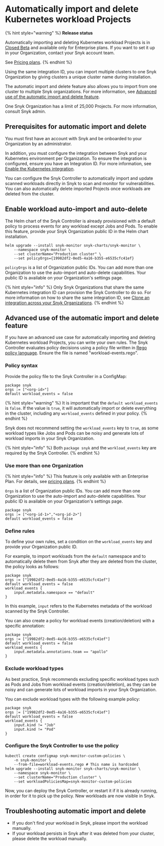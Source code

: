 # Automatically import and delete Kubernetes workload Projects

{% hint style="warning" %}
**Release status**&#x20;

Automatically importing and deleting Kubernetes workload Projects is in [Closed Beta](../../../getting-started/snyk-release-process.md#closed-beta) and available only for Enterprise plans. If you want to set it up in your Organization, contact your Snyk account team.

See [Pricing plans](https://snyk.io/plans).
{% endhint %}

Using the same integration ID, you can import multiple clusters to one Snyk Organization by giving clusters a unique cluster name during installation.

The automatic import and delete feature also allows you to import from one cluster to multiple Snyk organizations. For more information, see [Advanced use of the automatic import and delete feature](automatically-import-and-delete-kubernetes-workload-projects.md#advanced-use-of-the-automatic-import-and-delete-feature).

One Snyk Organization has a limit of 25,000 Projects. For more information, consult Snyk admin.

## **Prerequisites for automatic import and delete**

You must first have an account with Snyk and be onboarded to your Organization by an administrator.

In addition, you must configure the integration between Snyk and your Kubernetes environment per Organization. To ensure the integration is configured, ensure you have an Integration ID. For more information, see [Enable the Kubernetes integration](overview-of-the-kubernetes-integration/enable-the-kubernetes-integration.md).

You can configure the Snyk Controller to automatically import and update scanned workloads directly in Snyk to scan and monitor for vulnerabilities. You can also automatically delete imported Projects once workloads are deleted from the cluster.

## Enable workload auto-import and auto-delete

The Helm chart of the Snyk Controller is already provisioned with a default policy to process events for any workload except Jobs and Pods. To enable this feature, provide your Snyk Organization public ID in the Helm chart installation.

```
helm upgrade --install snyk-monitor snyk-charts/snyk-monitor \
    --namespace snyk-monitor \
    --set clusterName="Production cluster" \
    --set policyOrgs={19982df2-0ed5-4a16-b355-e6535cfc41ef}
```

`policyOrgs` is a list of Organization public IDs. You can add more than one Organization to use the auto-import and auto-delete capabilities. Your public ID is available on your Organization's settings page.

{% hint style="info" %}
Only Snyk Organizations that share the same Kubernetes integration ID can provision the Snyk Controller to do so. For more information on how to share the same integration ID, see [Clone an integration across your Snyk Organizations](../../../enterprise-configurations/snyk-broker/clone-an-integration-across-your-snyk-organizations.md).
{% endhint %}

## Advanced use of the automatic import and delete feature

If you have an advanced use case for automatically importing and deleting Kubernetes workload Projects, you can write your own rules. The Snyk Controller evaluates policy decisions using a policy file written in [Rego policy language](https://www.openpolicyagent.org/docs/latest/policy-language/). Ensure the file is named "workload-events.rego".

### Policy syntax

Provide the policy file to the Snyk Controller in a ConfigMap:

```
package snyk
orgs := ["<org-id>"]
default workload_events = false
```

{% hint style="warning" %}
It is important that the `default workload_events` is `false`. If the value is `true`, it will automatically import or delete everything in the cluster, including any `workload_events` defined in your policy.
{% endhint %}

Snyk does not recommend setting the `workload_events` key to `true`, as some workload types like Jobs and Pods can be noisy and generate lots of workload imports in your Snyk Organization.

{% hint style="info" %}
Both `package snyk` and the `workload_events` key are required by the Snyk Controller.
{% endhint %}

### Use more than one Organization

{% hint style="info" %}
This feature is only available with an Enterprise Plan. For details, see [pricing plans](https://snyk.io/plans/?\_gl=1\*myjr92\*\_ga\*MTYzMjUyMDYwNC4xNjg4OTkzNjQ2\*\_ga\_X9SH3KP7B4\*MTY5NTYzNDE0NC4xNDAuMS4xNjk1NjQxNTIyLjAuMC4w).
{% endhint %}

`Orgs` is a list of Organization public IDs. You can add more than one Organization to use the auto-import and auto-delete capabilities. Your public ID is available on your Organization's settings page.

```
package snyk
orgs := ["<org-id-1>","<org-id-2>"]
default workload_events = false
```

### Define rules

To define your own rules, set a condition on the `workload_events` key and provide your Organization public ID.

For example, to import workloads from the `default` namespace and to automatically delete them from Snyk after they are deleted from the cluster, the policy looks as follows:

```
package snyk
orgs := ["19982df2-0ed5-4a16-b355-e6535cfc41ef"]
default workload_events = false
workload_events {
    input.metadata.namespace == "default"
}
```

In this example, `input` refers to the Kubernetes metadata of the workload scanned by the Snyk Controller.

You can also create a policy for workload events (creation/deletion) with a specific annotation:

```
package snyk
orgs := ["19982df2-0ed5-4a16-b355-e6535cfc41ef"]
default workload_events = false
workload_events {
    input.metadata.annotations.team == "apollo"
}
```

### Exclude workload types

As best practice, Snyk recommends excluding specific workload types such as Pods and Jobs from workload events (creation/deletion), as they can be noisy and can generate lots of workload imports in your Snyk Organization.

You can exclude workload types with the following example policy:

```
package snyk
orgs := ["19982df2-0ed5-4a16-b355-e6535cfc41ef"]
default workload_events = false
workload_events {
    input.kind != "Job"
    input.kind != "Pod"
}
```

### Configure the Snyk Controller to use the policy

```
kubectl create configmap snyk-monitor-custom-policies \
    -n snyk-monitor \
    --from-file=workload-events.rego # This name is hardcoded
helm upgrade --install snyk-monitor snyk-charts/snyk-monitor \
    --namespace snyk-monitor \
    --set clusterName="Production cluster" \
    --set workloadPoliciesMap=snyk-monitor-custom-policies
```

Now, you can deploy the Snyk Controller, or restart it if it is already running, in order for it to pick up the policy. New workloads are now visible in Snyk.

## Troubleshooting **automatic import and delete**

* If you don't find your workload in Snyk, please import the workload manually.
* If your workload persists in Snyk after it was deleted from your cluster, please delete the workload manually.

